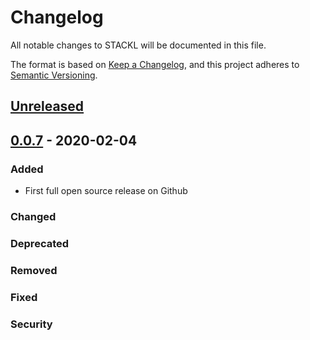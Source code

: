 # Changelog

All notable changes to STACKL will be documented in this file.

The format is based on [Keep a Changelog](https://keepachangelog.com/en/1.0.0/),
and this project adheres to [Semantic Versioning](https://semver.org/spec/v2.0.0.html).

## [Unreleased]

## [0.0.7] - 2020-02-04

### Added

- First full open source release on Github

### Changed

### Deprecated

### Removed

### Fixed

### Security

[unreleased]: https://github.com/olivierlacan/keep-a-changelog/compare/v1.1.0...HEAD
[0.0.7]: https://github.com/olivierlacan/keep-a-changelog/compare/v0.0.0...v0.0.7
